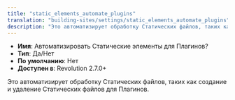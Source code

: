 ```yaml
---
title: "static_elements_automate_plugins"
translation: "building-sites/settings/static_elements_automate_plugins"
description: "Это автоматизирует обработку Статических файлов, таких как создание и удаление Статических файлов для Плагинов"
---
```


-   **Имя**: Автоматизировать Статические элементы для Плагинов?
-   **Тип**: Да/Нет  
-   **По умолчанию**: Нет
-   **Доступен в**: Revolution 2.7.0+  

Это автоматизирует обработку Статических файлов, таких как создание и удаление Статических файлов для Плагинов.
